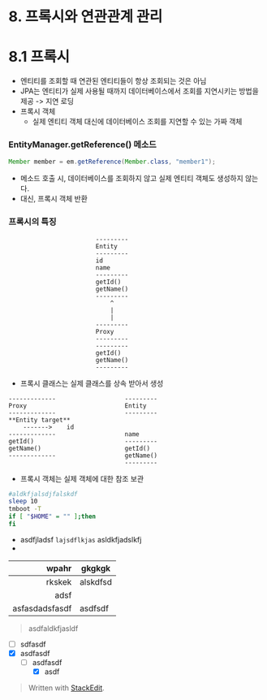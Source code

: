 
# 8. 프록시와 연관관계 관리

# 8.1 프록시

* 엔티티를 조회할 때 연관된 엔티티들이 항상 조회되는 것은 아님
* JPA는 엔티티가 실제 사용될 때까지 데이터베이스에서 조회를 지연시키는 방법을 제공 -> 지연 로딩
* 프록시 객체
	* 실제 엔티티 객체 대신에 데이터베이스 조회를 지연할 수 있는 가짜 객체

### EntityManager.getReference() 메소드
```java
Member member = em.getReference(Member.class, "member1");
```
* 메소드 호출 시, 데이터베이스를 조회하지 않고 실제 엔티티 객체도 생성하지 않는다.
* 대신, 프록시 객체 반환

### 프록시의 특징
```
						---------
						Entity
						---------
						id
						name
						---------
						getId()
						getName()
						---------
						    ^
						    |
						    |
						---------
						Proxy
						---------
						---------
						getId()
						getName()
						---------

```
* 프록시 클래스는 실제 클래스를 상속 받아서 생성
```
-------------					---------
Proxy							Entity
-------------					---------
**Entity target**
	------->	id
-------------					name
getId()							---------
getName()						getId()
-------------					getName()
								---------
```
* 프록시 객체는 실제 객체에 대한 참조 보관




```bash
#aldkfjalsdjfalskdf
sleep 10
tmboot -T
if [ "$HOME" = "" ];then
fi

```

* asdfjladsf `lajsdflkjas` asldkfjadslkfj 
* 

| wpahr | gkgkgk|
|--:|--|
| rkskek | alskdfsd
| adsf|
|asfasdadsfasdf | asdfsdf

> asdfaldkfjasldf
> 

* [ ] sdfasdf
* [x] asdfasdf	
	* [ ] asdfasdf
		* [x] asdf	

> Written with [StackEdit](https://stackedit.io/).
<!--stackedit_data:
eyJoaXN0b3J5IjpbLTgyNjcxNTAzMiwxMzU2OTk3ODEzLDIwOT
MwMTg2OTUsLTc5MjA1NDA1NiwxMTk3MDUyODE5LDExMjg0MDM2
MTMsLTE0MDQxMzkwMzVdfQ==
-->